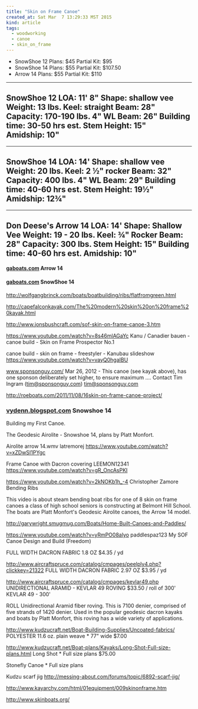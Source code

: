```yaml
---
title: "Skin on Frame Canoe"
created_at: Sat Mar  7 13:29:33 MST 2015
kind: article
tags:
  - woodworking
  - canoe
  - skin_on_frame
---
```


* SnowShoe 12 Plans: $45 Partial Kit: $95
* SnowShoe 14 Plans: $55 Partial Kit: $107.50
* Arrow 14 Plans: $55 Partial Kit: $110

--------------
SnowShoe 12
LOA: 	11' 8" 	  	Shape: 	shallow vee
Weight: 	13 lbs. 	  	Keel: 	straight
Beam: 	28" 	  	Capacity: 	170-190 lbs.
4" WL Beam: 	26" 	  	Building time: 	30-50 hrs est.
Stem Height: 	15" 	  	  	 
Amidship: 	10"
--------------

--------------
SnowShoe 14
LOA: 	14' 	  	Shape: 	shallow vee
Weight: 	20 lbs. 	  	Keel: 	2 ½" rocker
Beam: 	32" 	  	Capacity: 	400 lbs.
4" WL Beam: 	29" 	  	Building time: 	40-60 hrs est.
Stem Height: 	19½" 	  	  	 
Amidship: 	12¾"
--------------

--------------
Don Deese's Arrow 14
LOA: 	14' 	  	Shape: 	Shallow Vee
Weight: 	19 - 20 lbs. 	  	Keel: 	¾" Rocker
Beam: 	28" 	  	Capacity: 	300 lbs.
Stem Height: 	15" 	  	Building time: 	40-60 hrs est.
Amidship: 	10"
--------------



#### [gaboats.com](http://gaboats.com/boats/arrow14.html) Arrow 14

#### [gaboats.com](http://gaboats.com/boats/snowshoe14.html) SnowShoe 14

http://wolfgangbrinck.com/boats/boatbuilding/ribs/flatfromgreen.html

http://capefalconkayak.com/The%20modern%20skin%20on%20frame%20kayak.html

http://www.jonsbushcraft.com/sof-skin-on-frame-canoe-3.htm

https://www.youtube.com/watch?v=8s46mlAGaYc
Kanu / Canadier bauen - canoe build - Skin on Frame Prospector No.1 

canoe build - skin on frame - freestyler - Kanubau slideshow 
https://www.youtube.com/watch?v=vayQ0hgaIBU

www.sponsonguy.com/
Mar 26, 2012 - This canoe (see kayak above), has one sponson deliberately set higher, to ensure maximum .... Contact Tim Ingram (tim@sponsonguy.com)
tim@sponsonguy.com

http://roeboats.com/2011/11/08/16skin-on-frame-canoe-project/



### [vydenn.blogspot.com](http://vydenn.blogspot.com/2012/08/last-entry-and-it-workedwas-there-any.html) Snowshoe 14

Building my First Canoe.

The Geodesic Airolite - Snowshoe 14, plans by Platt Monfort.



Airolite arrow 14.wmv
latremorej
https://www.youtube.com/watch?v=xZDwSI1PYgc



Frame Canoe with Dacron covering
LEEMON12341
https://www.youtube.com/watch?v=gR_OncAsPKI




https://www.youtube.com/watch?v=2kNOKb1h_-4
Christopher Zamore
Bending Ribs

This video is about steam bending boat ribs for one of 8 skin on frame
canoes a class of high school seniors is constructing at Belmont Hill
School. The boats are Platt Monfort's Geodesic Airolite canoes, the
Arrow 14 model.

http://garywright.smugmug.com/Boats/Home-Built-Canoes-and-Paddles/




https://www.youtube.com/watch?v=yRmPO08alyo
paddlespaz123 
My SOF Canoe Design and Build (Freedom)



FULL WIDTH DACRON FABRIC 1.8 OZ
$4.35 / yd

http://www.aircraftspruce.com/catalog/cmpages/peelply4.php?clickkey=21322
FULL WIDTH DACRON FABRIC 2.97 OZ
$3.95 / yd


http://www.aircraftspruce.com/catalog/cmpages/kevlar49.php
UNIDIRECTIONAL ARAMID - KEVLAR 49 ROVING
$33.50 / roll of 300'
KEVLAR 49 - 300'

ROLL Unidirectional Aramid fiber roving. This is 7100 denier, comprised of five strands of 1420 denier. Used in the popular geodesic dacron kayaks and boats by Platt Monfort, this roving has a wide variety of applications.



http://www.kudzucraft.net/Boat-Building-Supplies/Uncoated-fabrics/
POLYESTER 11.6 oz. plain weave * 77" wide
$7.00 


http://www.kudzucraft.net/Boat-plans/Kayaks/Long-Shot-Full-size-plans.html
Long Shot * Full size plans 
$75.00


Stonefly Canoe * Full size plans 


Kudzu scarf jig
http://messing-about.com/forums/topic/6892-scarf-jig/


http://www.kayarchy.com/html/01equipment/009skinonframe.htm


http://www.skinboats.org/

